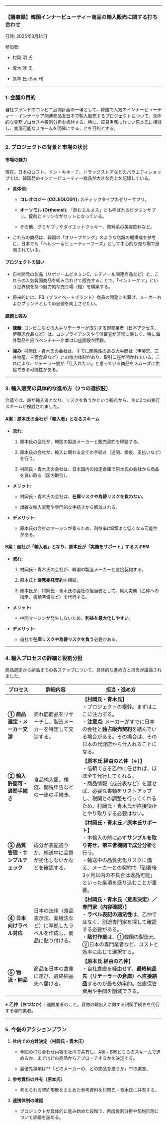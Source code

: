 
---

### 【議事録】韓国インナービューティー商品の輸入販売に関する打ち合わせ

日時: 2025年8月14日

参加者:

- 村岡 明 氏
    
- 青木 渉 氏
    
- 原本 氏 (Sac H)
    

---

### 1. 会議の目的

自社ブランドのコンビニ展開計画の一環として、韓国で人気のインナービューティー・インナーケア関連商品を日本で輸入販売するプロジェクトについて、具体的な実務プロセスや役割分担を検討する。特に、貿易実務に詳しい原本氏に相談し、実現可能なスキームを明確にすることを目的とする。

---

### 2. プロジェクトの背景と市場の状況

#### **市場の魅力**

現在、日本のロフト、ドン・キホーテ、ドラッグストアなどのバラエティショップでは、韓国発のインナービューティー商品が大きな売上を記録している。

- **具体例:**
    
    - **コレオロジー (COLEOLOGY):** スティックタイプのゼリーサプリ。
        
    - **オーソモル (Orthomol):** 「飲むエルメス」とも呼ばれるビタミンサプリ。錠剤とドリンクがセットになっている。
        
    - その他、グミサプリやダイエットクッキー、原料系の美容飲料など。
        
- これらの商品は、韓国の「オリーブヤング」のような店舗の棚構成を参考に、日本でも「ヘルシー＆ビューティーフーズ」として中心的な売り場で展開されている。
    

#### **プロジェクトの狙い**

- 自社開発の製品（リポソームビタミンC、レチノール関連商品など）と、これらの人気韓国商品を組み合わせて販売することで、「インナーケア」という世界観を持つ魅力的な売り場（棚）を構築する。
    
- 将来的には、PB（プライベートブランド）商品の開発にも繋げ、メーカーおよびブランドとしての価値を向上させたい。
    

#### **課題と強み**

- **課題:** コンビニなどの大手リテーラーが取引する卸売業者（日本アクセス、伊藤忠食品など）は、コンプライアンスや与信審査が非常に厳しく、特に海外製品を扱うベンチャー企業は口座開設が困難。
    
- **強み:** 村岡氏・青木氏の会社は、すでに関係性のある大手商社（伊藤忠、三井物産、三菱食品など）との協力体制があり、取引口座が開かれている。これにより、リテーラー側が「仕入れたい」と思っている商品をスムーズに供給できる可能性がある。
    

---

### 3. 輸入販売の具体的な進め方（2つの選択肢）

会議では、誰が輸入者となり、リスクを負うかという観点から、主に2つの実行スキームが検討されました。

#### **A案：原本氏の会社が「輸入者」となるスキーム**

- **流れ:**
    
    1. 原本氏の会社が、韓国の製造メーカーと販売契約を締結する。
        
    2. 原本氏の会社が、輸入に関わる全ての手続き（通関、検疫、支払いなど）を行う。
        
    3. 村岡氏・青木氏の会社は、日本国内の指定倉庫で原本氏の会社から商品を買い取る（国内取引）。
        
- **メリット:**
    
    - 村岡氏・青木氏の会社は、**在庫リスクや為替リスクを負わない**。
        
    - 煩雑な輸入実務や専門的な手続きから解放される。
        
- **デメリット:**
    
    - 原本氏の会社のマージンが乗るため、利益率はB案より低くなる可能性がある。
        

#### **B案：自社が「輸入者」となり、原本氏が「実務をサポート」するスキEM**

- **流れ:**
    
    1. 村岡氏・青木氏の会社が、韓国の製造メーカーと直接契約する。
        
    2. 原本氏と**業務委託契約**を締結。
        
    3. 原本氏が、村岡氏・青木氏の会社の担当者として、輸入実務（乙仲への指示、書類準備など）を代行する。
        
- **メリット:**
    
    - 中間マージンが発生しないため、**利益を最大化しやすい**。
        
- **デメリット:**
    
    - 自社で**在庫リスクや為替リスクを負う**必要がある。
        

---

### 4. 輸入プロセスの詳細と役割分担

商品選定から納品までの各ステップについて、具体的な進め方と担当が議論されました。

|プロセス|詳細内容|担当・進め方|
|---|---|---|
|**① 商品選定・メーカー交渉**|売れ筋商品をリサーチし、製造メーカーを特定して交渉する。|**【村岡氏・青木氏】**<br>・プロジェクトの根幹。まずはここに注力する。<br>・**注意点:** メーカーがすでに日本の会社と**独占販売契約**を結んでいる場合がある。その場合は、その日本の代理店から仕入れることになる。|
|**② 輸入許認可・通関手続き**|食品輸入届、検疫、関税申告などの一連の手続き。|**【原本氏 経由の乙仲（※）】**<br>・信頼できる乙仲に任せれば、ほぼ全て代行してくれる。<br>・商品情報（成分表など）を渡せば、必要な書類をリストアップし、税関との調整も行ってくれるため、村岡氏・青木氏が直接役所とやり取りする必要はない。|
|**③ 品質管理・サンプルチェック**|成分が表記通りか、輸送中に品質が劣化しないかなどを確認する。|**【村岡氏・青木氏／原本氏サポート】**<br>・本輸入の前に必ず**サンプルを取り寄せ、第三者機関で成分分析**を行う。<br>・輸送中の品質劣化リスクに備え、メーカーとの契約で「到着後3ヶ月以内の不具合は返品可能」といった条項を盛り込むことが重要。|
|**④ 日本向けラベル対応**|日本の法律（食品表示法、薬機法など）に準拠したラベルを作成し、商品に貼り付ける。|**【村岡氏・青木氏（意思決定）／専門家（内容確認）】**<br>・**ラベル表記の適法性**は、乙仲ではなく、別途専門家を探して確認する必要がある。<br>・**貼付作業**は、①韓国の製造元、②日本の専門業者など、コストと効率に応じて選択する。|
|**⑤ 物流・納品**|商品を日本の倉庫に運び、最終納品先へ届ける。|**【原本氏 経由の乙仲】**<br>・自社倉庫を経由せず、**最終納品先（リテーラーの倉庫）へ直接納品**するのが最も効率的。在庫保管費用や手間を削減できる。|

※ **乙仲（おつなか）**: 通関業者のこと。貨物の輸出入に関する税関手続きを代行する専門業者。

---

### 5. 今後のアクションプラン

1. **社内での方針決定（村岡氏・青木氏）**
    
    - 今回の打ち合わせ内容を社内で共有し、A案・B案どちらのスキームで進めるか、まずはどの商品からアプローチするかを決定する。
        
    - 最優先事項は**「どのメーカーの、どの商品を扱うか」**の選定。
        
2. **参考資料の共有（原本氏）**
    
    - 考えられる契約形態をまとめた参考資料を村岡氏・青木氏に共有する。
        
3. **連携体制の確認**
    
    - プロジェクトが具体的に進み始めた段階で、再度役割分担や契約形態について詳細を詰める。